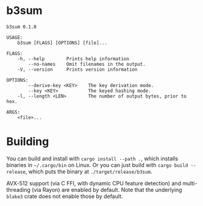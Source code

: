 # b3sum

```
b3sum 0.1.0

USAGE:
    b3sum [FLAGS] [OPTIONS] [file]...

FLAGS:
    -h, --help        Prints help information
        --no-names    Omit filenames in the output.
    -V, --version     Prints version information

OPTIONS:
        --derive-key <KEY>    The key derivation mode.
        --key <KEY>           The keyed hashing mode.
    -l, --length <LEN>        The number of output bytes, prior to hex.

ARGS:
    <file>...
```

# Building

You can build and install with `cargo install --path .`, which installs
binaries in `~/.cargo/bin` on Linux. Or you can just build with `cargo
build --release`, which puts the binary at `./target/release/b3sum`.

AVX-512 support (via C FFI, with dynamic CPU feature detection) and
multi-threading (via Rayon) are enabled by default. Note that the
underlying `blake3` crate does not enable those by default.
